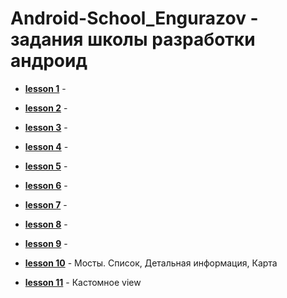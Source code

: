 # Android-School_Engurazov - задания школы разработки андроид

* **[lesson 1](https://github.com/ivenDev/Android-School_Engurazov/tree/master/Lesson_1_Engurazov)** -

* **[lesson 2](https://github.com/ivenDev/Android-School_Engurazov/tree/master/Lesson_2_Engurazov)** -

* **[lesson 3](https://github.com/ivenDev/Android-School_Engurazov/tree/master/Lesson_3_Engurazov)** -

* **[lesson 4](https://github.com/ivenDev/Android-School_Engurazov/tree/master/Lesson_4_Engurazov)** -

* **[lesson 5](https://github.com/ivenDev/Android-School_Engurazov/tree/master/Lesson_5_Engurazov)** -

* **[lesson 6](https://github.com/ivenDev/Android-School_Engurazov/tree/master/Lesson_6_Engurazov)** -

* **[lesson 7](https://github.com/ivenDev/Android-School_Engurazov/tree/master/Lesson_7_Engurazov_Kotlin)** -

* **[lesson 8](https://github.com/ivenDev/Android-School_Engurazov/tree/master/Lesson_8_Engurazov_Kotlin)** -

* **[lesson 9](https://github.com/ivenDev/Android-School_Engurazov/tree/master/Lesson_9_Engurazov_Kotlin)** -

* **[lesson 10](https://github.com/ivenDev/Android-School_Engurazov/tree/master/Lesson_10_Engurazov_Kotlin)** - Мосты. Список, Детальная информация, Карта 

* **[lesson 11](https://github.com/ivenDev/Android-School_Engurazov/tree/master/Lesson_11_Engurazov_Kotlin)** - Кастомное view 
